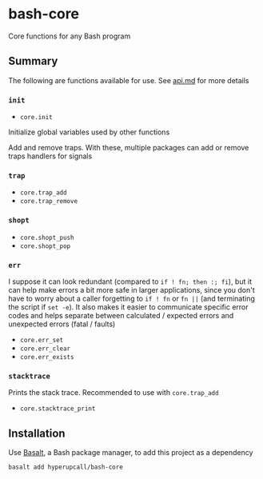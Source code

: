 # bash-core

Core functions for any Bash program

## Summary

The following are functions available for use. See [api.md](./docs/api.md) for more details

### `init`

- `core.init`

Initialize global variables used by other functions

Add and remove traps. With these, multiple packages can add or remove traps handlers for signals

### `trap`

- `core.trap_add`
- `core.trap_remove`

### `shopt`

- `core.shopt_push`
- `core.shopt_pop`

### `err`

I suppose it can look redundant (compared to `if ! fn; then :; fi`), but it can help make errors a bit more safe in larger applications, since you don't have to worry about a caller forgetting to `if ! fn` or `fn ||` (and terminating the script if `set -e`). It also makes it easier to communicate specific error codes and helps separate between calculated / expected errors and unexpected errors (fatal / faults)

- `core.err_set`
- `core.err_clear`
- `core.err_exists`

### `stacktrace`

Prints the stack trace. Recommended to use with `core.trap_add`

- `core.stacktrace_print`

## Installation

Use [Basalt](https://github.com/hyperupcall/basalt), a Bash package manager, to add this project as a dependency

```sh
basalt add hyperupcall/bash-core
```
